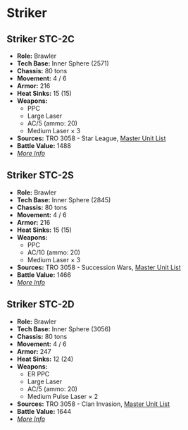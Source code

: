 # Striker
## Striker STC-2C
- **Role:** Brawler
- **Tech Base:** Inner Sphere (2571)
- **Chassis:** 80 tons
- **Movement:** 4 / 6
- **Armor:** 216
- **Heat Sinks:** 15 (15)
- **Weapons:**
  - PPC
  - Large Laser
  - AC/5 (ammo: 20)
  - Medium Laser × 3
- **Sources:** TRO 3058 - Star League, [Master Unit List](http://masterunitlist.info/Unit/Details/3094/striker-stc-2c)
- **Battle Value:** 1488
- [*More Info*](striker/striker_stc-2c.md)

## Striker STC-2S
- **Role:** Brawler
- **Tech Base:** Inner Sphere (2845)
- **Chassis:** 80 tons
- **Movement:** 4 / 6
- **Armor:** 216
- **Heat Sinks:** 15 (15)
- **Weapons:**
  - PPC
  - AC/10 (ammo: 20)
  - Medium Laser × 3
- **Sources:** TRO 3058 - Succession Wars, [Master Unit List](http://masterunitlist.info/Unit/Details/3096/striker-stc-2s)
- **Battle Value:** 1466
- [*More Info*](striker/striker_stc-2s.md)

## Striker STC-2D
- **Role:** Brawler
- **Tech Base:** Inner Sphere (3056)
- **Chassis:** 80 tons
- **Movement:** 4 / 6
- **Armor:** 247
- **Heat Sinks:** 12 (24)
- **Weapons:**
  - ER PPC
  - Large Laser
  - AC/5 (ammo: 20)
  - Medium Pulse Laser × 2
- **Sources:** TRO 3058 - Clan Invasion, [Master Unit List](http://masterunitlist.info/Unit/Details/3095/striker-stc-2d)
- **Battle Value:** 1644
- [*More Info*](striker/striker_stc-2d.md)

